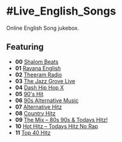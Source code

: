 # #Live_English_Songs

Online English Song jukebox.

## Featuring
* **00** [Shalom Beats](http://rd.shalombeatsradio.com:8006/stream)
* **01** [Ravana English](http://stream.zeno.fm/v5c2bw72p48uv)
* **02** [Theeram Radio](http://titan.shoutca.st:8647/stream)
* **03** [The Jazz Grove Live](http://199.180.72.2:8015/;)
* **04** [Dash Hip Hop X](https://ice55.securenetsystems.net/DASH90)
* **05** [90's Hit](https://pureplay.cdnstream1.com/6056_128.mp3?listenerId=esAdblock0287606&aw_0_1st.playerid=esPlayer&aw_0_1st.skey=1635389815)
* **06** [90s Alternative Music](https://pureplay.cdnstream1.com/6040_128.mp3?listenerId=esAdblock0287606&aw_0_1st.playerid=esPlayer&aw_0_1st.skey=1635389891)
* **07** [Alternative Hitz](https://pureplay.cdnstream1.com/6034_128.mp3?listenerId=esAdblock0287606&aw_0_1st.playerid=esPlayer&aw_0_1st.skey=1635389943)
* **08** [Country Hitz](https://pureplay.cdnstream1.com/6030_128.mp3?listenerId=esAdblock0287606&aw_0_1st.playerid=esPlayer&aw_0_1st.skey=1635389983)
* **09** [The Mix – 80s 90s & Todays Hitz!](https://pureplay.cdnstream1.com/6038_128.mp3?listenerId=esAdblock0287606&aw_0_1st.playerid=esPlayer&aw_0_1st.skey=1635390082)
* **10** [Hot Hitz – Todays Hitz No Rap](https://pureplay.cdnstream1.com/6027_128.mp3?listenerId=esAdblock0105954&aw_0_1st.playerid=esPlayer&aw_0_1st.skey=1635390130)
* **11** [Top 40 Hitz](https://pureplay.cdnstream1.com/6025_128.mp3?listenerId=esAdblock0287606&aw_0_1st.playerid=esPlayer&aw_0_1st.skey=1635390200)
